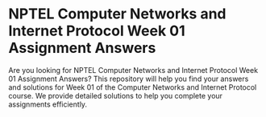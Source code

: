 # NPTEL Computer Networks and Internet Protocol Week 01 Assignment Answers

Are you looking for NPTEL Computer Networks and Internet Protocol Week 01 Assignment Answers? This repository will help you find your answers and solutions for Week 01 of the Computer Networks and Internet Protocol course. We provide detailed solutions to help you complete your assignments efficiently.